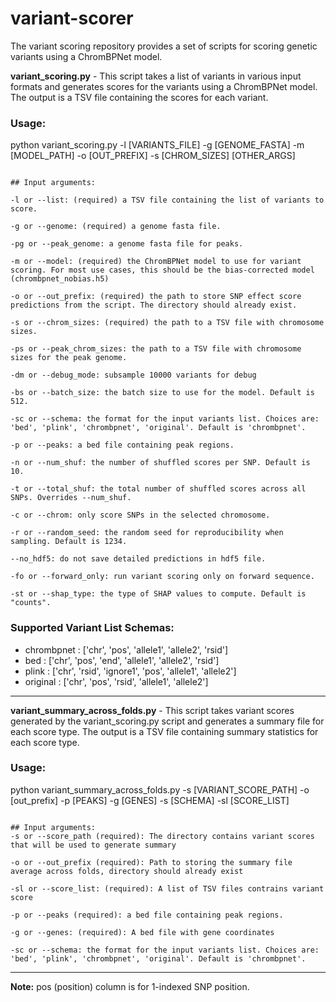 # variant-scorer
The variant scoring repository provides a set of scripts for scoring genetic variants using a ChromBPNet model. 

**variant_scoring.py** - This script takes a list of variants in various input formats and generates scores for the variants using a ChromBPNet model. The output is a TSV file containing the scores for each variant. 

### Usage:

python variant_scoring.py -l [VARIANTS_FILE] -g [GENOME_FASTA] -m [MODEL_PATH] -o [OUT_PREFIX] -s [CHROM_SIZES] [OTHER_ARGS]

````

## Input arguments:

-l or --list: (required) a TSV file containing the list of variants to score.

-g or --genome: (required) a genome fasta file.

-pg or --peak_genome: a genome fasta file for peaks.

-m or --model: (required) the ChromBPNet model to use for variant scoring. For most use cases, this should be the bias-corrected model (chrombpnet_nobias.h5)

-o or --out_prefix: (required) the path to store SNP effect score predictions from the script. The directory should already exist.

-s or --chrom_sizes: (required) the path to a TSV file with chromosome sizes.

-ps or --peak_chrom_sizes: the path to a TSV file with chromosome sizes for the peak genome.

-dm or --debug_mode: subsample 10000 variants for debug

-bs or --batch_size: the batch size to use for the model. Default is 512.

-sc or --schema: the format for the input variants list. Choices are: 'bed', 'plink', 'chrombpnet', 'original'. Default is 'chrombpnet'.

-p or --peaks: a bed file containing peak regions.

-n or --num_shuf: the number of shuffled scores per SNP. Default is 10.

-t or --total_shuf: the total number of shuffled scores across all SNPs. Overrides --num_shuf.

-c or --chrom: only score SNPs in the selected chromosome.

-r or --random_seed: the random seed for reproducibility when sampling. Default is 1234.

--no_hdf5: do not save detailed predictions in hdf5 file.

-fo or --forward_only: run variant scoring only on forward sequence.

-st or --shap_type: the type of SHAP values to compute. Default is "counts".

````

### Supported Variant List Schemas:

* chrombpnet : ['chr', 'pos', 'allele1', 'allele2', 'rsid']
* bed : ['chr', 'pos', 'end', 'allele1', 'allele2', 'rsid']
* plink : ['chr', 'rsid', 'ignore1', 'pos', 'allele1', 'allele2']
* original : ['chr', 'pos', 'rsid', 'allele1', 'allele2']

---

**variant_summary_across_folds.py** - This script takes variant scores generated by the variant_scoring.py script and generates a summary file for each score type. The output is a TSV file containing summary statistics for each score type. 

### Usage:
python variant_summary_across_folds.py -s [VARIANT_SCORE_PATH] -o [out_prefix] -p [PEAKS] -g [GENES] -s [SCHEMA] -sl [SCORE_LIST]

````

## Input arguments:
-s or --score_path (required): The directory contains variant scores that will be used to generate summary

-o or --out_prefix (required): Path to storing the summary file average across folds, directory should already exist

-sl or --score_list: (required): A list of TSV files contrains variant score

-p or --peaks (required): a bed file containing peak regions.

-g or --genes: (required): A bed file with gene coordinates

-sc or --schema: the format for the input variants list. Choices are: 'bed', 'plink', 'chrombpnet', 'original'. Default is 'chrombpnet'.

````

---

**Note:** pos (position) column is for 1-indexed SNP position.
